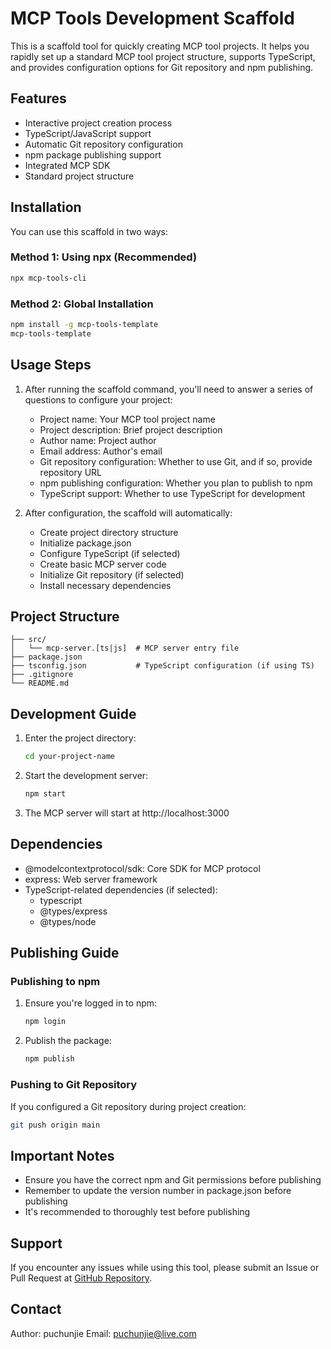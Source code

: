# MCP Tools Development Scaffold

This is a scaffold tool for quickly creating MCP tool projects. It helps you rapidly set up a standard MCP tool project structure, supports TypeScript, and provides configuration options for Git repository and npm publishing.

## Features

- Interactive project creation process
- TypeScript/JavaScript support
- Automatic Git repository configuration
- npm package publishing support
- Integrated MCP SDK
- Standard project structure

## Installation

You can use this scaffold in two ways:

### Method 1: Using npx (Recommended)

```bash
npx mcp-tools-cli
```

### Method 2: Global Installation

```bash
npm install -g mcp-tools-template
mcp-tools-template
```

## Usage Steps

1. After running the scaffold command, you'll need to answer a series of questions to configure your project:

   - Project name: Your MCP tool project name
   - Project description: Brief project description
   - Author name: Project author
   - Email address: Author's email
   - Git repository configuration: Whether to use Git, and if so, provide repository URL
   - npm publishing configuration: Whether you plan to publish to npm
   - TypeScript support: Whether to use TypeScript for development

2. After configuration, the scaffold will automatically:

   - Create project directory structure
   - Initialize package.json
   - Configure TypeScript (if selected)
   - Create basic MCP server code
   - Initialize Git repository (if selected)
   - Install necessary dependencies

## Project Structure

```
├── src/
│   └── mcp-server.[ts|js]  # MCP server entry file
├── package.json
├── tsconfig.json           # TypeScript configuration (if using TS)
├── .gitignore
└── README.md
```

## Development Guide

1. Enter the project directory:
   ```bash
   cd your-project-name
   ```

2. Start the development server:
   ```bash
   npm start
   ```

3. The MCP server will start at http://localhost:3000

## Dependencies

- @modelcontextprotocol/sdk: Core SDK for MCP protocol
- express: Web server framework
- TypeScript-related dependencies (if selected):
  - typescript
  - @types/express
  - @types/node

## Publishing Guide

### Publishing to npm

1. Ensure you're logged in to npm:
   ```bash
   npm login
   ```

2. Publish the package:
   ```bash
   npm publish
   ```

### Pushing to Git Repository

If you configured a Git repository during project creation:

```bash
git push origin main
```

## Important Notes

- Ensure you have the correct npm and Git permissions before publishing
- Remember to update the version number in package.json before publishing
- It's recommended to thoroughly test before publishing

## Support

If you encounter any issues while using this tool, please submit an Issue or Pull Request at [GitHub Repository](https://github.com/puchunjie/mcp-tools-cli).

## Contact

Author: puchunjie
Email: puchunjie@live.com